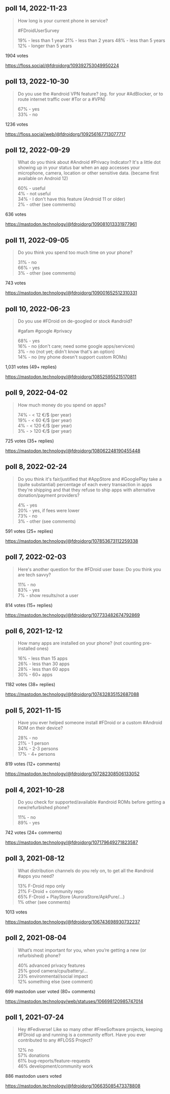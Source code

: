 ## poll 14, 2022-11-23

> How long is your current phone in service?
> 
> #FDroidUserSurvey
> 
> 19% - less than 1 year
> 21% - less than 2 years
> 48% - less than 5 years
> 12% - longer than 5 years

1904 votes

https://floss.social/@fdroidorg/109392753049950224

## poll 13, 2022-10-30

> Do you use the #android VPN feature? (eg. for your #AdBlocker, or to route internet traffic over #Tor or a #VPN)
> 
> 67% - yes  
> 33% - no

1236 votes

https://floss.social/web/@fdroidorg/109256167713077717

## poll 12, 2022-09-29

> What do you think about #Android #Privacy Indicator? It's a little dot showing up in your status bar when an app accesses your microphone, camera, location or other sensitive data. (became first available on Android 12)
>
> 60% - useful  
> 4% - not useful  
> 34% - I don't have this feature (Android 11 or older)  
> 2% - other (see comments)

636 votes

https://mastodon.technology/@fdroidorg/109081013331977961

## poll 11, 2022-09-05

> Do you think you spend too much time on your phone?
>
> 31% - no  
> 66% - yes  
> 3% - other (see comments)

743 votes

https://mastodon.technology/@fdroidorg/109001652512310331

## poll 10, 2022-06-23

> Do you use #FDroid on de-googled or stock #android?  
>   
> #gafam #google #privacy  
>   
> 68% - yes  
> 16% - no (don't care; need some google apps/services)  
> 3% - no (not yet; didn't know that's an option)  
> 14% - no (my phone doesn't support custom ROMs)  

1,031 votes (49+ replies)

https://mastodon.technology/@fdroidorg/108525955215170811

## poll 9, 2022-04-02

> How much money do you spend on apps?
>
> 74% - < 12 €/$ (per year)  
> 19% - < 60 €/$ (per year)  
> 4% - < 120 €/$ (per year)  
> 3% - > 120 €/$ (per year)

725 votes (35+ replies)

https://mastodon.technology/@fdroidorg/108062248190455448

## poll 8, 2022-02-24

> Do you think it's fair/justified that #AppStore and #GooglePlay take a (quite substantial) percentage of each every transaction in apps they're shipping and that they refuse to ship apps with alternative donation/payment providers?
>
> 4% - yes  
> 20% - yes, if fees were lower  
> 73% - no  
> 3% - other (see comments)

591 votes (25+ replies)

https://mastodon.technology/@fdroidorg/107853673112259338

## poll 7, 2022-02-03

> Here's another question for the #FDroid user base: Do you think you are tech savvy?
>
> 11% - no  
> 83% - yes  
> 7% - show results/not a user

814 votes (15+ replies)

https://mastodon.technology/@fdroidorg/107733482674792869


## poll 6, 2021-12-12

> How many apps are installed on your phone? (not counting pre-installed ones)
>
> 16% - less than 15 apps  
> 26% - less than 30 apps  
> 28% - less than 60 apps  
> 30% - 60+ apps

1182 votes (38+ replies)

https://mastodon.technology/@fdroidorg/107432835152687088


## poll 5, 2021-11-15

> Have you ever helped someone install #FDroid or a custom #Android ROM on their device?
>
> 28% - no  
> 21% - 1 person  
> 34% - 2-3 persons  
> 17% - 4+ persons

819 votes (12+ comments)

https://mastodon.technology/@fdroidorg/107282308506133052


## poll 4, 2021-10-28

> Do you check for supported/available #android ROMs before getting a new/refurbished phone?
>
> 11% - no  
> 89% - yes

742 votes (24+ comments)

https://mastodon.technology/@fdroidorg/107179649271823587


## poll 3, 2021-08-12

> What distribution channels do you rely on, to get all the #android #apps you need?
>
> 13% F-Droid repo only  
> 21% F-Droid + community repo  
> 65% F-Droid + PlayStore (AuroraStore/ApkPure/…)  
> 1% other (see conments)

1013 votes

https://mastodon.technology/@fdroidorg/106743698930732237


## poll 2, 2021-08-04

> What’s most important for you, when you’re getting a new (or refurbished) phone?
>
> 40% advanced privacy features  
> 25% good camera/cpu/battery/…  
> 23% environmental/social impact  
> 12% something else (see comment)

699 mastodon user voted (80+ comments)

https://mastodon.technology/web/statuses/106698120985747014


## poll 1, 2021-07-24

> Hey #Fediverse! Like so many other #FreeSoftware projects, keeping #FDroid up and running is a community effort. Have you ever contributed to any #FLOSS Project?
>
> 12% no  
> 57% donations  
> 61% bug-reports/feature-requests  
> 46% development/community work

886 mastodon users voted

https://mastodon.technology/@fdroidorg/106635085473378808
